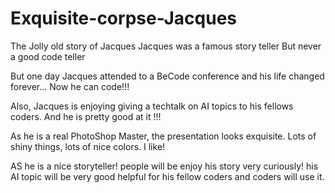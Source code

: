 # Exquisite-corpse-Jacques


The Jolly old story of Jacques
Jacques was a famous story teller
But never a good code teller

But one day Jacques attended to
a BeCode conference and his life
changed forever... Now he can code!!!

Also, Jacques is enjoying giving a techtalk
on AI topics to his fellows coders. And he
is pretty good at it !!!

As he is a real PhotoShop Master, the 
presentation looks exquisite. Lots of shiny things, 
lots of nice colors. I like! 

AS he is a nice storyteller! people will be enjoy his story very curiously!
his AI topic will be very good helpful for his fellow coders and coders will use it.
